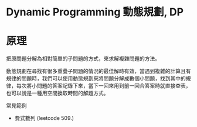 Dynamic Programming 動態規劃, DP
===

# 原理

把原問題分解為相對簡單的子問題的方式，來求解複雜問題的方法。

動態規劃在尋找有很多重疊子問題的情況的最佳解時有效，當遇到複雜的計算且有規律的問題時，我們可以使用動態規劃來將問題分解成數個小問題，找到其中的規律，每次將小問題的答案記錄下來，當下一回來用到前一回合答案時就直接查表，也可以說是一種用空間換取時間的解題方式。

常見範例
- 費式數列 (leetcode 509.)
